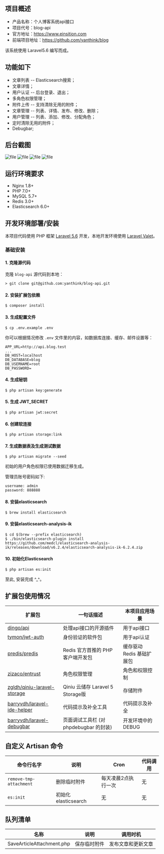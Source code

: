 ## 项目概述

* 产品名称：个人博客系统api接口
* 项目代号：blog-api
* 官方地址：https://www.einsition.com
* 前端项目地址：https://github.com/yanthink/blog

该系统使用 Laravel5.6 编写而成。


## 功能如下


- 文章列表 -- Elasticsearch搜索；
- 文章详情；
- 用户认证 -- 后台登录、退出；
- 多角色权限管理；
- 附件上传 -- 支持清除无用的附件；
- 文章管理 -- 列表、详情、发布、修改、删除；
- 用户管理 -- 列表、添加、修改、分配角色；
- 定时清除无用的附件；
- Debugbar;

## 后台截图
![file](https://api.einsition.com/storage/screenshot/WX20180627-175615.png)
![file](https://api.einsition.com/storage/screenshot/WX20180627-175640.png)
![file](https://api.einsition.com/storage/screenshot/WX20180627-175811.png)
![file](https://api.einsition.com/storage/screenshot/WX20180627-175828.png)

## 运行环境要求

- Nginx 1.8+
- PHP 7.0+
- MySQL 5.7+
- Redis 3.0+
- Elasticsearch 6.0+

## 开发环境部署/安装

本项目代码使用 PHP 框架 [Laravel 5.6](https://d.laravel-china.org/docs/5.6/) 开发，本地开发环境使用 [Laravel Valet](https://laravel-china.org/docs/laravel/5.6/valet)。

### 基础安装

#### 1. 克隆源代码

克隆 `blog-api` 源代码到本地：

    > git clone git@github.com:yanthink/blog-api.git

#### 2. 安装扩展包依赖
```shell
$ composer install
```

#### 3. 生成配置文件

```shell
$ cp .env.example .env
```

你可以根据情况修改 `.env` 文件里的内容，如数据库连接、缓存、邮件设置等：

```
APP_URL=http://api.blog.test
...
DB_HOST=localhost
DB_DATABASE=blog
DB_USERNAME=root
DB_PASSWORD=
```

#### 4. 生成秘钥

```shell
$ php artisan key:generate
```

#### 5. 生成 JWT_SECRET

```shell
$ php artisan jwt:secret
```

#### 6. 创建软连接
```shell
$ php artisan storage:link
```

#### 7. 生成数据表及生成测试数据
```shell
$ php artisan migrate --seed
```

初始的用户角色权限已使用数据迁移生成。

管理员账号密码如下:

```
username: admin
password: 888888
```

#### 8. 安装elasticsearch
```shell
$ brew install elasticsearch
```

#### 9. 安装elasticsearch-analysis-ik
```shell
$ cd $(brew --prefix elasticsearch)
$ ./bin/elasticsearch-plugin install https://github.com/medcl/elasticsearch-analysis-ik/releases/download/v6.2.4/elasticsearch-analysis-ik-6.2.4.zip
```

#### 10. 初始化Elasticsearch
```shell
$ php artisan es:init
```

至此, 安装完成 ^_^。


## 扩展包使用情况

| 扩展包 | 一句话描述 | 本项目应用场景 |
| --- | --- | --- |
| [dingo/api](https://github.com/dingo/api) | 处理api接口的开源插件 | 用于api接口 |
| [tymon/jwt-auth](https://github.com/tymondesigns/jwt-auth) | 身份验证的软件包 | 用于api认证  |
| [predis/predis](https://github.com/nrk/predis.git) | Redis 官方首推的 PHP 客户端开发包 | 缓存驱动 Redis 基础扩展包 |
| [zizaco/entrust](https://github.com/Zizaco/entrust) | 角色权限管理 | 角色和权限控制 |
| [zgldh/qiniu-laravel-storage](https://github.com/zgldh/qiniu-laravel-storage) | Qiniu 云储存 Laravel 5 Storage版 | 存储附件 |
| [barryvdh/laravel-ide-helper](https://github.com/barryvdh/laravel-ide-helper) | 代码提示及补全工具 | 代码提示及补全 |
| [barryvdh/laravel-debugbar](https://github.com/barryvdh/laravel-debugbar) | 页面调试工具栏 (对 phpdebugbar 的封装) | 开发环境中的 DEBUG |

## 自定义 Artisan 命令

| 命令行名字 | 说明 | Cron | 代码调用 |
| --- | --- | --- | --- |
| `remove-tmp-attachment` | 删除临时附件 | 每天凌晨2点执行一次 | 无 |
| `es:init` | 初始化elasticsearch | 无 | 无 |

## 队列清单

| 名称 | 说明 | 调用时机 |
| --- | --- | --- |
| SaveArticleAttachment.php | 保存临时附件 | 发布文章和更新文章 |